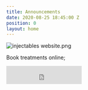 ```yaml
---
title: Announcements
date: 2020-08-25 18:45:00 Z
position: 0
layout: home
---
```


![injectables website.png](/uploads/injectables%20website.png)

Book treatments online;
<iframe id="getOurApp" scrolling="no" allowtransparency="true" src="https://clients.mindbodyonline.com/connect/appbutton?siteID=23881&linkSourceID=10" style="border: none; width: 200px; height: 48px;"></iframe>